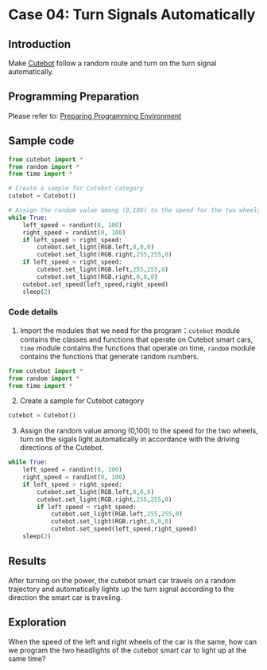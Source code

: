 # Case 04: Turn Signals Automatically

## Introduction
Make [Cutebot](https://www.elecfreaks.com/elecfreaks-pico-ed-smart-cutebot-kit-with-pico-ed-board.html) follow a random route and turn on the turn signal automatically.

## Programming Preparation
Please refer to: [Preparing Programming Environment](https://www.yuque.com/elecfreaks-learn/picoed/gccnpl)
## Sample code
```python
from cutebot import *
from random import *
from time import *

# Create a sample for Cutebot category
cutebot = Cutebot()

# Assign the random value among (0,100) to the speed for the two wheels, turn on the sigals light automatically in accordance with the driving directions of the Cutebot. 
while True:
    left_speed = randint(0, 100)
    right_speed = randint(0, 100)
    if left_speed > right_speed:
        cutebot.set_light(RGB.left,0,0,0)
        cutebot.set_light(RGB.right,255,255,0)
    if left_speed < right_speed:
        cutebot.set_light(RGB.left,255,255,0)
        cutebot.set_light(RGB.right,0,0,0)
    cutebot.set_speed(left_speed,right_speed)
    sleep(2)
```
###  Code details

1. Import the modules that we need for the program：`cutebot` module contains the classes and functions that operate on Cutebot smart cars, `time` module contains the functions that operate on time, `random` module contains the functions that generate random numbers.
```python
from cutebot import *
from random import *
from time import *
```

2. Create a sample for Cutebot category
```python
cutebot = Cutebot()
```

3. Assign the random value among (0,100) to the speed for the two wheels, turn on the sigals light automatically in accordance with the driving directions of the Cutebot. 
```python
while True:
    left_speed = randint(0, 100)
    right_speed = randint(0, 100)
    if left_speed > right_speed:
        cutebot.set_light(RGB.left,0,0,0)
        cutebot.set_light(RGB.right,255,255,0)
        if left_speed < right_speed:
            cutebot.set_light(RGB.left,255,255,0)
            cutebot.set_light(RGB.right,0,0,0)
            cutebot.set_speed(left_speed,right_speed)
    sleep(2)
```
## Results
After turning on the power, the cutebot smart car travels on a random trajectory and automatically lights up the turn signal according to the direction the smart car is traveling.
## Exploration
When the speed of the left and right wheels of the car is the same, how can we program the two headlights of the cutebot smart car to light up at the same time?
